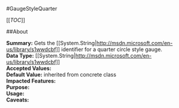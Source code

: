 #GaugeStyleQuarter

[[_TOC_]]

##About

**Summary:** Gets the [[System.String|http://msdn.microsoft.com/en-us/library/s1wwdcbf]] identifier for a quarter circle style gauge.  
**Data Type:** [[System.String|http://msdn.microsoft.com/en-us/library/s1wwdcbf]]  
**Accepted Values:**   
**Default Value:** inherited from concrete class  
**Impacted Features:**   
**Purpose:**   
**Usage:**   
**Caveats:**   


